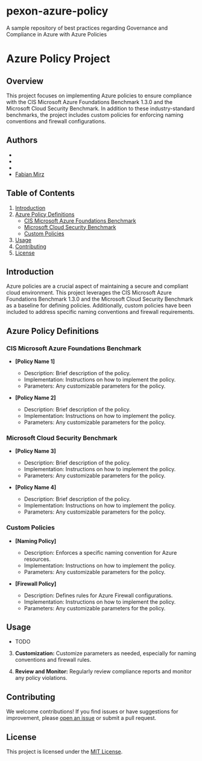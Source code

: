 # pexon-azure-policy
A sample repository of best practices regarding Governance and Compliance in Azure with Azure Policies


# Azure Policy Project

## Overview

This project focuses on implementing Azure policies to ensure compliance with the CIS Microsoft Azure Foundations Benchmark 1.3.0 and the Microsoft Cloud Security Benchmark. In addition to these industry-standard benchmarks, the project includes custom policies for enforcing naming conventions and firewall configurations.

## Authors 
-
-
-
- [Fabian Mirz](mailto:fabian.mirz@pexon-consulting.de)
## Table of Contents

1. [Introduction](#introduction)
2. [Azure Policy Definitions](#azure-policy-definitions)
    - [CIS Microsoft Azure Foundations Benchmark](#cis-microsoft-azure-foundations-benchmark)
    - [Microsoft Cloud Security Benchmark](#microsoft-cloud-security-benchmark)
    - [Custom Policies](#custom-policies)
3. [Usage](#usage)
4. [Contributing](#contributing)
5. [License](#license)

## Introduction

Azure policies are a crucial aspect of maintaining a secure and compliant cloud environment. This project leverages the CIS Microsoft Azure Foundations Benchmark 1.3.0 and the Microsoft Cloud Security Benchmark as a baseline for defining policies. Additionally, custom policies have been included to address specific naming conventions and firewall requirements.

## Azure Policy Definitions

### CIS Microsoft Azure Foundations Benchmark

- **[Policy Name 1]**
  - Description: Brief description of the policy.
  - Implementation: Instructions on how to implement the policy.
  - Parameters: Any customizable parameters for the policy.

- **[Policy Name 2]**
  - Description: Brief description of the policy.
  - Implementation: Instructions on how to implement the policy.
  - Parameters: Any customizable parameters for the policy.

### Microsoft Cloud Security Benchmark

- **[Policy Name 3]**
  - Description: Brief description of the policy.
  - Implementation: Instructions on how to implement the policy.
  - Parameters: Any customizable parameters for the policy.

- **[Policy Name 4]**
  - Description: Brief description of the policy.
  - Implementation: Instructions on how to implement the policy.
  - Parameters: Any customizable parameters for the policy.

### Custom Policies

- **[Naming Policy]**
  - Description: Enforces a specific naming convention for Azure resources.
  - Implementation: Instructions on how to implement the policy.
  - Parameters: Any customizable parameters for the policy.

- **[Firewall Policy]**
  - Description: Defines rules for Azure Firewall configurations.
  - Implementation: Instructions on how to implement the policy.
  - Parameters: Any customizable parameters for the policy.

## Usage
- TODO 

3. **Customization:**
Customize parameters as needed, especially for naming conventions and firewall rules.

4. **Review and Monitor:**
Regularly review compliance reports and monitor any policy violations.

## Contributing

We welcome contributions! If you find issues or have suggestions for improvement, please [open an issue](https://github.com/pexon-consulting/pexon-azure-policy/issues) or submit a pull request.

## License

This project is licensed under the [MIT License](LICENSE).